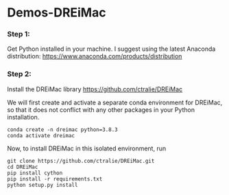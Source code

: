 # Demos-DREiMac

### Step 1: 
Get Python installed in your machine. I suggest using the latest Anaconda distribution: https://www.anaconda.com/products/distribution

### Step 2: 
Install the DREiMac library https://github.com/ctralie/DREiMac

We will first create and activate a separate conda environment for DREiMac, so that it does not conflict with any other packages in your Python installation. 
```
conda create -n dreimac python=3.8.3
conda activate dreimac
```
Now, to install DREiMac in this isolated environment, run
```
git clone https://github.com/ctralie/DREiMac.git
cd DREiMac
pip install cython
pip install -r requirements.txt
python setup.py install
```
